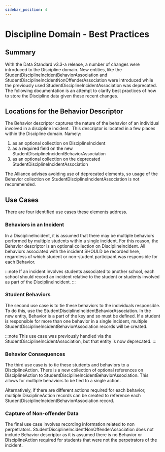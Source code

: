 ```yaml
---
sidebar_position: 4
---
```


# Discipline Domain - Best Practices

## Summary

With the Data Standard v3.3-a release, a number of changes were introduced to
the Discipline domain. New entities, like the
StudentDisciplineIncidentBehaviorAssociation and
StudentDisciplineIncidentNonOffenderAssociation were introduced while the
previously used StudentDisciplineIncidentAssociation was deprecated. The
following documentation is an attempt to clarify best practices of how to store
the Discipline data given these recent changes.

## Locations for the Behavior Descriptor

The Behavior descriptor captures the nature of the behavior of an individual
involved in a discipline incident.  This descriptor is located in a few places
within the Discipline domain. Namely:

1. as an optional collection on DisciplineIncident
2. as a required field on the new StudentDisciplineIncidentBehaviorAssociation
3. as an optional collection on the deprecated
    StudentDisciplineIncidentAssociation

The Alliance advises avoiding use of deprecated elements, so usage of the
Behavior collection on StudentDisciplineIncidentAssociation is not recommended.

## Use Cases

There are four identified use cases these elements address.

### Behaviors in an Incident

In a DisciplineIncident, it is assumed that there may be multiple behaviors
performed by multiple students within a single incident. For this reason, the
Behavior descriptor is an optional collection on DisciplineIncident. All
behaviors associated with the incident SHOULD be recorded here, regardless of
which student or non-student participant was responsible for each Behavior.

:::note
If an incident involves students associated to another school, each school should
record an incident relative to the student or students involved as part of the DisciplineIncident.
:::

### Student Behaviors

The second use case is to tie these behaviors to the individuals responsible. To
do this, use the StudentDisciplineIncidentBehaviorAssociation. In the new
entity, Behavior is a part of the key and so must be defined. If a student is
responsible for more than one behavior in a single incident, multiple
StudentDisciplineIncidentBehaviorAssociation records will be created.

:::note
This use case was previously handled via the
StudentDisciplineIncidentAssociation, but that entity is now deprecated.
:::

### Behavior Consequences

The third use case is to tie these students and behaviors to a DisciplineAction.
There is a new collection of optional references on DisciplineAction to
StudentDisciplineIncidentBehaviorAssociation. This allows for multiple behaviors
to be tied to a single action.

Alternatively, if there are different actions required for each behavior,
multiple DisciplineAction records can be created to reference each
StudentDisciplineIncidentBehaviorAssociation record.

### Capture of Non-offender Data

The final use case involves recording information related to non perpetrators.
StudentDisciplineIncidentNonOffenderAssociation does not include Behavior descriptor
as it is assumed there is no Behavior or DisciplineAction required for students that were
not the perpetrators of the incident.
